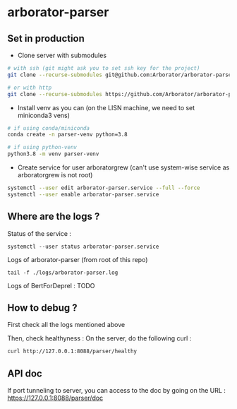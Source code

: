 # arborator-parser

## Set in production
- Clone server with submodules 
```bash
# with ssh (git might ask you to set ssh key for the project)
git clone --recurse-submodules git@github.com:Arborator/arborator-parser.git

# or with http
git clone --recurse-submodules https://github.com/Arborator/arborator-parser
```

- Install venv as you can (on the LISN machine, we need to set miniconda3 vens)

```bash
# if using conda/miniconda
conda create -n parser-venv python=3.8

# if using python-venv
python3.8 -m venv parser-venv
```

- Create service for user arboratorgrew (can't use system-wise service as arboratorgrew is not root)

```bash
systemctl --user edit arborator-parser.service --full --force
systemctl --user enable arborator-parser.service
```

## Where are the logs ?
Status of the service :
```
systemctl --user status arborator-parser.service
```

Logs of arborator-parser (from root of this repo)
```
tail -f ./logs/arborator-parser.log
```

Logs of BertForDeprel :
TODO

## How to debug ?
First check all the logs mentioned above

Then, check healthyness : On the server, do the following curl :
```bash
curl http://127.0.0.1:8088/parser/healthy
```

## API doc
If port tunneling to server, you can access to the doc by going on the URL : https://127.0.0.1:8088/parser/doc

